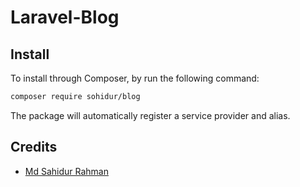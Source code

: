 # Laravel-Blog

## Install

To install through Composer, by run the following command:

``` bash
composer require sohidur/blog
```

The package will automatically register a service provider and alias.

## Credits

- [Md Sahidur Rahman](https://github.com/RingLives)

